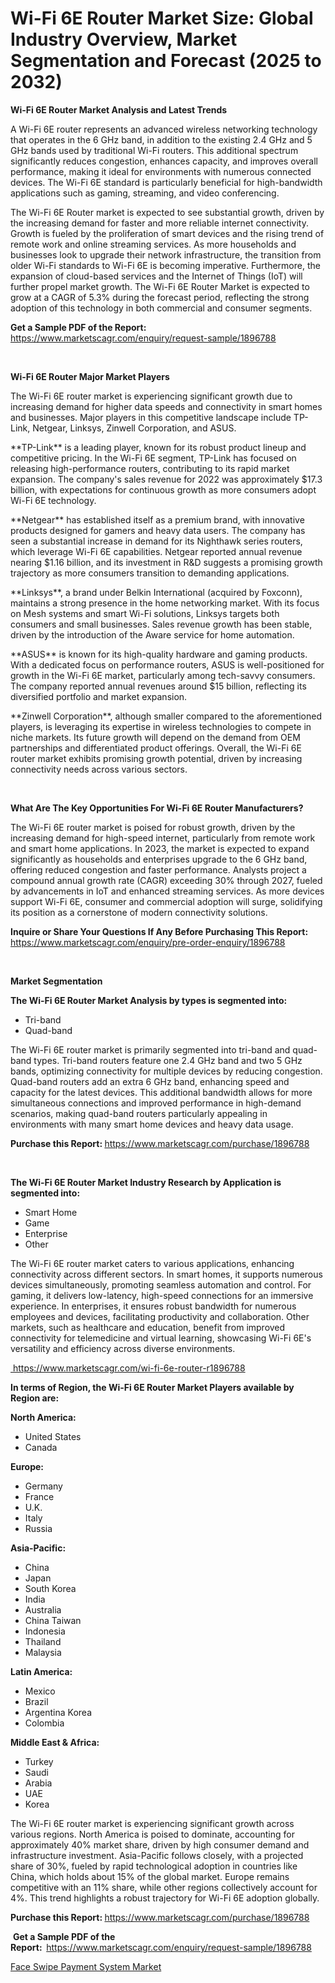 <p><h1>Wi-Fi 6E Router Market Size: Global Industry Overview, Market Segmentation and Forecast (2025 to 2032)</h1></p><p><strong>Wi-Fi 6E Router Market Analysis and Latest Trends</strong></p>
<p><p>A Wi-Fi 6E router represents an advanced wireless networking technology that operates in the 6 GHz band, in addition to the existing 2.4 GHz and 5 GHz bands used by traditional Wi-Fi routers. This additional spectrum significantly reduces congestion, enhances capacity, and improves overall performance, making it ideal for environments with numerous connected devices. The Wi-Fi 6E standard is particularly beneficial for high-bandwidth applications such as gaming, streaming, and video conferencing.</p><p>The Wi-Fi 6E Router market is expected to see substantial growth, driven by the increasing demand for faster and more reliable internet connectivity. Growth is fueled by the proliferation of smart devices and the rising trend of remote work and online streaming services. As more households and businesses look to upgrade their network infrastructure, the transition from older Wi-Fi standards to Wi-Fi 6E is becoming imperative. Furthermore, the expansion of cloud-based services and the Internet of Things (IoT) will further propel market growth. The Wi-Fi 6E Router Market is expected to grow at a CAGR of 5.3% during the forecast period, reflecting the strong adoption of this technology in both commercial and consumer segments. </p></p>
<p><strong>Get a Sample PDF of the Report:&nbsp;</strong> <a href="https://www.marketscagr.com/enquiry/request-sample/1896788?utm_campaign=1999&utm_medium=2&utm_source=Github&utm_content=ia&utm_term=15022025&utm_id=wi-fi-6e-router">https://www.marketscagr.com/enquiry/request-sample/1896788</a></p>
<p>&nbsp;</p>
<p><strong>Wi-Fi 6E Router Major Market Players</strong></p>
<p><p>The Wi-Fi 6E router market is experiencing significant growth due to increasing demand for higher data speeds and connectivity in smart homes and businesses. Major players in this competitive landscape include TP-Link, Netgear, Linksys, Zinwell Corporation, and ASUS.</p><p>**TP-Link** is a leading player, known for its robust product lineup and competitive pricing. In the Wi-Fi 6E segment, TP-Link has focused on releasing high-performance routers, contributing to its rapid market expansion. The company's sales revenue for 2022 was approximately $17.3 billion, with expectations for continuous growth as more consumers adopt Wi-Fi 6E technology.</p><p>**Netgear** has established itself as a premium brand, with innovative products designed for gamers and heavy data users. The company has seen a substantial increase in demand for its Nighthawk series routers, which leverage Wi-Fi 6E capabilities. Netgear reported annual revenue nearing $1.16 billion, and its investment in R&D suggests a promising growth trajectory as more consumers transition to demanding applications.</p><p>**Linksys**, a brand under Belkin International (acquired by Foxconn), maintains a strong presence in the home networking market. With its focus on Mesh systems and smart Wi-Fi solutions, Linksys targets both consumers and small businesses. Sales revenue growth has been stable, driven by the introduction of the Aware service for home automation.</p><p>**ASUS** is known for its high-quality hardware and gaming products. With a dedicated focus on performance routers, ASUS is well-positioned for growth in the Wi-Fi 6E market, particularly among tech-savvy consumers. The company reported annual revenues around $15 billion, reflecting its diversified portfolio and market expansion.</p><p>**Zinwell Corporation**, although smaller compared to the aforementioned players, is leveraging its expertise in wireless technologies to compete in niche markets. Its future growth will depend on the demand from OEM partnerships and differentiated product offerings. Overall, the Wi-Fi 6E router market exhibits promising growth potential, driven by increasing connectivity needs across various sectors.</p></p>
<p>&nbsp;</p>
<p><strong>What Are The Key Opportunities For Wi-Fi 6E Router Manufacturers?</strong></p>
<p><p>The Wi-Fi 6E router market is poised for robust growth, driven by the increasing demand for high-speed internet, particularly from remote work and smart home applications. In 2023, the market is expected to expand significantly as households and enterprises upgrade to the 6 GHz band, offering reduced congestion and faster performance. Analysts project a compound annual growth rate (CAGR) exceeding 30% through 2027, fueled by advancements in IoT and enhanced streaming services. As more devices support Wi-Fi 6E, consumer and commercial adoption will surge, solidifying its position as a cornerstone of modern connectivity solutions.</p></p>
<p><strong>Inquire or Share Your Questions If Any Before Purchasing This Report:</strong> <a href="https://www.marketscagr.com/enquiry/pre-order-enquiry/1896788?utm_campaign=1999&utm_medium=2&utm_source=Github&utm_content=ia&utm_term=15022025&utm_id=wi-fi-6e-router">https://www.marketscagr.com/enquiry/pre-order-enquiry/1896788</a></p>
<p>&nbsp;</p>
<p><strong>Market Segmentation</strong></p>
<p><strong>The Wi-Fi 6E Router Market Analysis by types is segmented into:</strong></p>
<p><ul><li>Tri-band</li><li>Quad-band</li></ul></p>
<p><p>The Wi-Fi 6E router market is primarily segmented into tri-band and quad-band types. Tri-band routers feature one 2.4 GHz band and two 5 GHz bands, optimizing connectivity for multiple devices by reducing congestion. Quad-band routers add an extra 6 GHz band, enhancing speed and capacity for the latest devices. This additional bandwidth allows for more simultaneous connections and improved performance in high-demand scenarios, making quad-band routers particularly appealing in environments with many smart home devices and heavy data usage.</p></p>
<p><strong>Purchase this Report:&nbsp;</strong><a href="https://www.marketscagr.com/purchase/1896788?utm_campaign=1999&utm_medium=2&utm_source=Github&utm_content=ia&utm_term=15022025&utm_id=wi-fi-6e-router">https://www.marketscagr.com/purchase/1896788</a></p>
<p>&nbsp;</p>
<p><strong>The Wi-Fi 6E Router Market Industry Research by Application is segmented into:</strong></p>
<p><ul><li>Smart Home</li><li>Game</li><li>Enterprise</li><li>Other</li></ul></p>
<p><p>The Wi-Fi 6E router market caters to various applications, enhancing connectivity across different sectors. In smart homes, it supports numerous devices simultaneously, promoting seamless automation and control. For gaming, it delivers low-latency, high-speed connections for an immersive experience. In enterprises, it ensures robust bandwidth for numerous employees and devices, facilitating productivity and collaboration. Other markets, such as healthcare and education, benefit from improved connectivity for telemedicine and virtual learning, showcasing Wi-Fi 6E's versatility and efficiency across diverse environments.</p></p>
<p><a href="https://www.marketscagr.com/wi-fi-6e-router-r1896788?utm_campaign=1999&utm_medium=2&utm_source=Github&utm_content=ia&utm_term=15022025&utm_id=wi-fi-6e-router">&nbsp;https://www.marketscagr.com/wi-fi-6e-router-r1896788</a></p>
<p><strong>In terms of Region, the Wi-Fi 6E Router Market Players available by Region are:</strong></p>
<p>
    <p> <strong> North America: </strong>
        <ul>
            <li>United States</li>
            <li>Canada</li>
        </ul>
        </p> 
    <p> <strong> Europe: </strong>
        <ul>
            <li>Germany</li>
            <li>France</li>
            <li>U.K.</li>
            <li>Italy</li>
            <li>Russia</li>
        </ul>
        </p> 
    <p> <strong> Asia-Pacific: </strong>
        <ul>
            <li>China</li>
            <li>Japan</li>
            <li>South Korea</li>
            <li>India</li>
            <li>Australia</li>
            <li>China Taiwan</li>
            <li>Indonesia</li>
            <li>Thailand</li>
            <li>Malaysia</li>
        </ul>
        </p> 
    <p> <strong> Latin America: </strong>
        <ul>
            <li>Mexico</li>
            <li>Brazil</li>
            <li>Argentina Korea</li>
            <li>Colombia</li>
        </ul>
        </p> 
    <p> <strong> Middle East & Africa: </strong>
        <ul>
            <li>Turkey</li>
            <li>Saudi</li>
            <li>Arabia</li>
            <li>UAE</li>
            <li>Korea</li>
        </ul>
    </p>
    </p>
<p><p>The Wi-Fi 6E router market is experiencing significant growth across various regions. North America is poised to dominate, accounting for approximately 40% market share, driven by high consumer demand and infrastructure investment. Asia-Pacific follows closely, with a projected share of 30%, fueled by rapid technological adoption in countries like China, which holds about 15% of the global market. Europe remains competitive with an 11% share, while other regions collectively account for 4%. This trend highlights a robust trajectory for Wi-Fi 6E adoption globally.</p></p>
<p><strong>Purchase this Report: </strong><a href="https://www.marketscagr.com/purchase/1896788?utm_campaign=1999&utm_medium=2&utm_source=Github&utm_content=ia&utm_term=15022025&utm_id=wi-fi-6e-router">https://www.marketscagr.com/purchase/1896788</a></p>
<p>&nbsp;<strong>Get a Sample PDF of the Report:&nbsp;&nbsp;</strong><a href="https://www.marketscagr.com/enquiry/request-sample/1896788?utm_campaign=1999&utm_medium=2&utm_source=Github&utm_content=ia&utm_term=15022025&utm_id=wi-fi-6e-router">https://www.marketscagr.com/enquiry/request-sample/1896788</a></p>
<p><strong></strong></p>
<p><p><a href="https://github.com/tamvrosiya/Market-Research-Report-List-6/blob/main/face-swipe-payment-system-market.md?utm_campaign=1999&utm_medium=2&utm_source=Github&utm_content=ia&utm_term=15022025&utm_id=wi-fi-6e-router">Face Swipe Payment System Market</a></p></p>